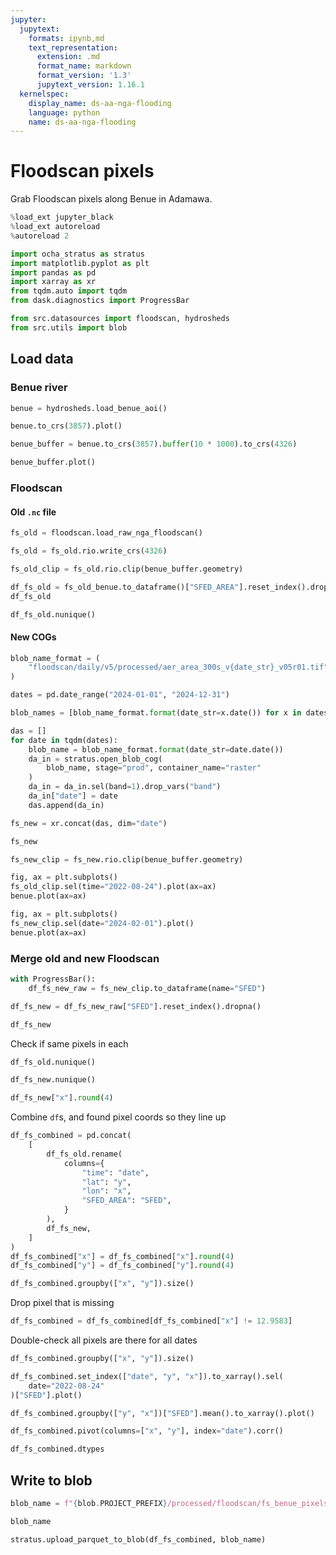```yaml
---
jupyter:
  jupytext:
    formats: ipynb,md
    text_representation:
      extension: .md
      format_name: markdown
      format_version: '1.3'
      jupytext_version: 1.16.1
  kernelspec:
    display_name: ds-aa-nga-flooding
    language: python
    name: ds-aa-nga-flooding
---
```


# Floodscan pixels

<!-- markdownlint-disable MD013 -->

Grab Floodscan pixels along Benue in Adamawa.

```python
%load_ext jupyter_black
%load_ext autoreload
%autoreload 2
```

```python
import ocha_stratus as stratus
import matplotlib.pyplot as plt
import pandas as pd
import xarray as xr
from tqdm.auto import tqdm
from dask.diagnostics import ProgressBar

from src.datasources import floodscan, hydrosheds
from src.utils import blob
```

## Load data

### Benue river

```python
benue = hydrosheds.load_benue_aoi()
```

```python
benue.to_crs(3857).plot()
```

```python
benue_buffer = benue.to_crs(3857).buffer(10 * 1000).to_crs(4326)
```

```python
benue_buffer.plot()
```

### Floodscan

#### Old `.nc` file

```python
fs_old = floodscan.load_raw_nga_floodscan()
```

```python
fs_old = fs_old.rio.write_crs(4326)
```

```python
fs_old_clip = fs_old.rio.clip(benue_buffer.geometry)
```

```python
df_fs_old = fs_old_benue.to_dataframe()["SFED_AREA"].reset_index().dropna()
df_fs_old
```

```python
df_fs_old.nunique()
```

#### New COGs

```python
blob_name_format = (
    "floodscan/daily/v5/processed/aer_area_300s_v{date_str}_v05r01.tif"
)
```

```python
dates = pd.date_range("2024-01-01", "2024-12-31")
```

```python
blob_names = [blob_name_format.format(date_str=x.date()) for x in dates]
```

```python
das = []
for date in tqdm(dates):
    blob_name = blob_name_format.format(date_str=date.date())
    da_in = stratus.open_blob_cog(
        blob_name, stage="prod", container_name="raster"
    )
    da_in = da_in.sel(band=1).drop_vars("band")
    da_in["date"] = date
    das.append(da_in)
```

```python
fs_new = xr.concat(das, dim="date")
```

```python
fs_new
```

```python
fs_new_clip = fs_new.rio.clip(benue_buffer.geometry)
```

```python
fig, ax = plt.subplots()
fs_old_clip.sel(time="2022-08-24").plot(ax=ax)
benue.plot(ax=ax)
```

```python
fig, ax = plt.subplots()
fs_new_clip.sel(date="2024-02-01").plot()
benue.plot(ax=ax)
```

### Merge old and new Floodscan

```python
with ProgressBar():
    df_fs_new_raw = fs_new_clip.to_dataframe(name="SFED")
```

```python
df_fs_new = df_fs_new_raw["SFED"].reset_index().dropna()
```

```python
df_fs_new
```

Check if same pixels in each

```python
df_fs_old.nunique()
```

```python
df_fs_new.nunique()
```

```python
df_fs_new["x"].round(4)
```

Combine `df`s, and found pixel coords so they line up

```python
df_fs_combined = pd.concat(
    [
        df_fs_old.rename(
            columns={
                "time": "date",
                "lat": "y",
                "lon": "x",
                "SFED_AREA": "SFED",
            }
        ),
        df_fs_new,
    ]
)
df_fs_combined["x"] = df_fs_combined["x"].round(4)
df_fs_combined["y"] = df_fs_combined["y"].round(4)
```

```python
df_fs_combined.groupby(["x", "y"]).size()
```

Drop pixel that is missing

```python
df_fs_combined = df_fs_combined[df_fs_combined["x"] != 12.9583]
```

Double-check all pixels are there for all dates

```python
df_fs_combined.groupby(["x", "y"]).size()
```

```python
df_fs_combined.set_index(["date", "y", "x"]).to_xarray().sel(
    date="2022-08-24"
)["SFED"].plot()
```

```python
df_fs_combined.groupby(["y", "x"])["SFED"].mean().to_xarray().plot()
```

```python
df_fs_combined.pivot(columns=["x", "y"], index="date").corr()
```

```python
df_fs_combined.dtypes
```

## Write to blob

```python
blob_name = f"{blob.PROJECT_PREFIX}/processed/floodscan/fs_benue_pixels_1998_2024.parquet"
```

```python
blob_name
```

```python
stratus.upload_parquet_to_blob(df_fs_combined, blob_name)
```
